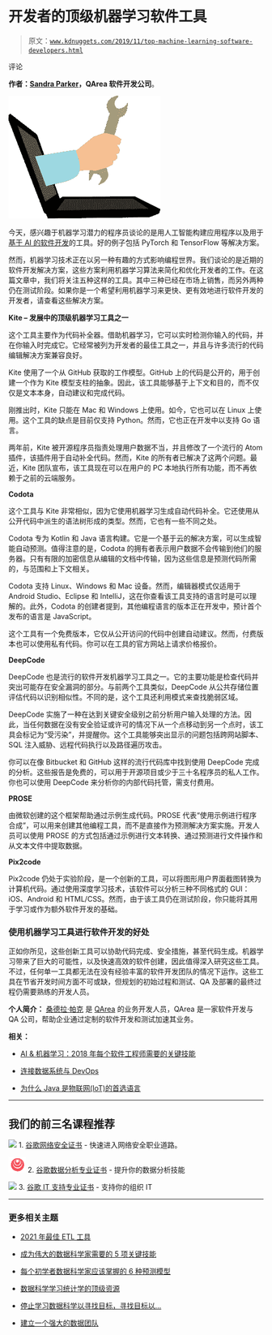 # 开发者的顶级机器学习软件工具

> 原文：[`www.kdnuggets.com/2019/11/top-machine-learning-software-developers.html`](https://www.kdnuggets.com/2019/11/top-machine-learning-software-developers.html)

评论

**作者：[Sandra Parker](https://medium.com/@Sandra_Parker)，QArea 软件开发公司**。

![](img/ac989bc9d10a089cb478210e5ebb1ec1.png)

今天，感兴趣于机器学习潜力的程序员谈论的是用人工智能构建应用程序以及用于[基于 AI 的软件开发](https://qarea.com/expertise/ai-chatbot)的工具。好的例子包括 PyTorch 和 TensorFlow 等解决方案。

然而，机器学习技术正在以另一种有趣的方式影响编程世界。我们谈论的是近期的软件开发解决方案，这些方案利用机器学习算法来简化和优化开发者的工作。在这篇文章中，我们将关注五种这样的工具。其中三种已经在市场上销售，而另外两种仍在测试阶段。如果你是一个希望利用机器学习来更快、更有效地进行软件开发的开发者，请查看这些解决方案。

**Kite – 发展中的顶级机器学习工具之一**

这个工具主要作为代码补全器。借助机器学习，它可以实时检测你输入的代码，并在你输入时完成它。它经常被列为开发者的最佳工具之一，并且与许多流行的代码编辑解决方案兼容良好。

Kite 使用了一个从 GitHub 获取的工作模型。GitHub 上的代码是公开的，用于创建一个作为 Kite 模型支柱的抽象。因此，该工具能够基于上下文和目的，而不仅仅是文本本身，自动建议和完成代码。

刚推出时，Kite 只能在 Mac 和 Windows 上使用。如今，它也可以在 Linux 上使用。这个工具的缺点是目前仅支持 Python。然而，它也正在开发中以支持 Go 语言。

两年前，Kite 被开源程序员指责处理用户数据不当，并且修改了一个流行的 Atom 插件，该插件用于自动补全代码。然而，Kite 的所有者已解决了这两个问题。最近，Kite 团队宣布，该工具现在可以在用户的 PC 本地执行所有功能，而不再依赖于之前的云端服务。

**Codota**

这个工具与 Kite 非常相似，因为它使用机器学习生成自动代码补全。它还使用从公开代码中派生的语法树形成的类型。然而，它也有一些不同之处。

Codota 专为 Kotlin 和 Java 语言构建。它是一个基于云的解决方案，可以生成智能自动预测。值得注意的是，Codota 的拥有者表示用户数据不会传输到他们的服务器。只有有限的加密信息从编辑的文档中传输，因为这些信息是预测代码所需的，与范围和上下文相关。

Codota 支持 Linux、Windows 和 Mac 设备。然而，编辑器模式仅适用于 Android Studio、Eclipse 和 IntelliJ，这在你查看该工具支持的语言时是可以理解的。此外，Codota 的创建者提到，其他编程语言的版本正在开发中，预计首个发布的语言是 JavaScript。

这个工具有一个免费版本，它仅从公开访问的代码中创建自动建议。然而，付费版本也可以使用私有代码。你可以在工具的官方网站上请求价格报价。

**DeepCode**

DeepCode 也是流行的软件开发机器学习工具之一。它的主要功能是检查代码并突出可能存在安全漏洞的部分。与前两个工具类似，DeepCode 从公共存储位置评估代码以识别相似性。不同的是，这个工具还利用模式来查找脆弱区域。

DeepCode 实施了一种在达到关键安全级别之前分析用户输入处理的方法。因此，当任何数据在没有安全验证或许可的情况下从一个点移动到另一个点时，该工具会标记为“受污染”，并提醒你。这个工具能够突出显示的问题包括跨网站脚本、SQL 注入威胁、远程代码执行以及路径遍历攻击。

你可以在像 Bitbucket 和 GitHub 这样的流行代码库中找到使用 DeepCode 完成的分析。这些报告是免费的，可以用于开源项目或少于三十名程序员的私人工作。你也可以使用 DeepCode 来分析你的内部代码托管，需支付费用。

**PROSE**

由微软创建的这个框架帮助通过示例生成代码。PROSE 代表“使用示例进行程序合成”，可以用来创建其他编程工具，而不是直接作为预测解决方案实施。开发人员可以使用 PROSE 的方式包括通过示例进行文本转换、通过预测进行文件操作和从文本文件中提取数据。

**Pix2code**

Pix2code 仍处于实验阶段，是一个创新的工具，可以将图形用户界面截图转换为计算机代码。通过使用深度学习技术，该软件可以分析三种不同格式的 GUI：iOS、Android 和 HTML/CSS。然而，由于该工具仍在测试阶段，你只能将其用于学习或作为额外软件开发的基础。

### 使用机器学习工具进行软件开发的好处

正如你所见，这些创新工具可以协助代码完成、安全措施，甚至代码生成。机器学习带来了巨大的可能性，以及快速高效的软件创建，因此值得深入研究这些工具。不过，任何单一工具都无法在没有经验丰富的软件开发团队的情况下运作。这些工具在节省开发时间方面不可或缺，但规划的初始过程和测试、QA 及部署的最终过程仍需要熟练的开发人员。

**个人简介：** [桑德拉·帕克](https://medium.com/@Sandra_Parker) 是 [QArea](https://qarea.com/) 的业务开发人员，QArea 是一家软件开发与 QA 公司，帮助企业通过定制的软件开发和测试加速其业务。

**相关：**

+   [AI & 机器学习：2018 年每个软件工程师需要的关键技能](https://www.kdnuggets.com/2018/02/qcon-ai-machine-learning-san-francisco.html)

+   [连接数据系统与 DevOps](https://www.kdnuggets.com/2016/06/connecting-data-systems-devops.html)

+   [为什么 Java 是物联网(IoT)的首选语言](https://www.kdnuggets.com/2017/05/java-language-choice-iot.html)

* * *

## 我们的前三名课程推荐

![](img/0244c01ba9267c002ef39d4907e0b8fb.png) 1\. [谷歌网络安全证书](https://www.kdnuggets.com/google-cybersecurity) - 快速进入网络安全职业道路。

![](img/e225c49c3c91745821c8c0368bf04711.png) 2\. [谷歌数据分析专业证书](https://www.kdnuggets.com/google-data-analytics) - 提升你的数据分析技能

![](img/0244c01ba9267c002ef39d4907e0b8fb.png) 3\. [谷歌 IT 支持专业证书](https://www.kdnuggets.com/google-itsupport) - 支持你的组织 IT

* * *

### 更多相关主题

+   [2021 年最佳 ETL 工具](https://www.kdnuggets.com/2021/12/mozart-best-etl-tools-2021.html)

+   [成为伟大的数据科学家需要的 5 项关键技能](https://www.kdnuggets.com/2021/12/5-key-skills-needed-become-great-data-scientist.html)

+   [每个初学者数据科学家应该掌握的 6 种预测模型](https://www.kdnuggets.com/2021/12/6-predictive-models-every-beginner-data-scientist-master.html)

+   [数据科学学习统计学的顶级资源](https://www.kdnuggets.com/2021/12/springboard-top-resources-learn-data-science-statistics.html)

+   [停止学习数据科学以寻找目标，寻找目标以...](https://www.kdnuggets.com/2021/12/stop-learning-data-science-find-purpose.html)

+   [建立一个强大的数据团队](https://www.kdnuggets.com/2021/12/build-solid-data-team.html)

